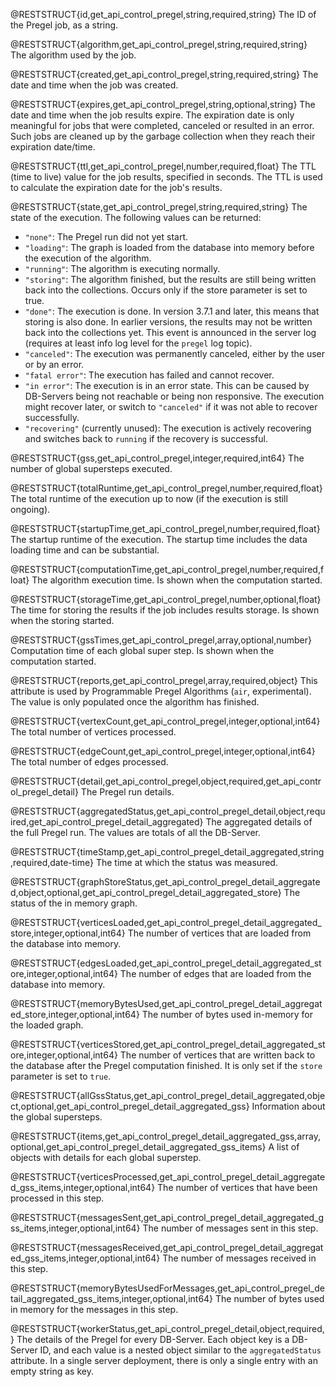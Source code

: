 @RESTSTRUCT{id,get_api_control_pregel,string,required,string}
The ID of the Pregel job, as a string.

@RESTSTRUCT{algorithm,get_api_control_pregel,string,required,string}
The algorithm used by the job.

@RESTSTRUCT{created,get_api_control_pregel,string,required,string}
The date and time when the job was created.

@RESTSTRUCT{expires,get_api_control_pregel,string,optional,string}
The date and time when the job results expire. The expiration date is only
meaningful for jobs that were completed, canceled or resulted in an error. Such jobs
are cleaned up by the garbage collection when they reach their expiration date/time.

@RESTSTRUCT{ttl,get_api_control_pregel,number,required,float}
The TTL (time to live) value for the job results, specified in seconds.
The TTL is used to calculate the expiration date for the job's results.

@RESTSTRUCT{state,get_api_control_pregel,string,required,string}
The state of the execution. The following values can be returned:
- `"none"`: The Pregel run did not yet start.
- `"loading"`: The graph is loaded from the database into memory before the execution of the algorithm.
- `"running"`: The algorithm is executing normally.
- `"storing"`: The algorithm finished, but the results are still being written
  back into the collections. Occurs only if the store parameter is set to true.
- `"done"`: The execution is done. In version 3.7.1 and later, this means that
  storing is also done. In earlier versions, the results may not be written back
  into the collections yet. This event is announced in the server log (requires
  at least info log level for the `pregel` log topic).
- `"canceled"`: The execution was permanently canceled, either by the user or by
  an error.
- `"fatal error"`: The execution has failed and cannot recover.
- `"in error"`: The execution is in an error state. This can be
  caused by DB-Servers being not reachable or being non responsive. The execution
  might recover later, or switch to `"canceled"` if it was not able to recover
  successfully. 
- `"recovering"` (currently unused): The execution is actively recovering and
  switches back to `running` if the recovery is successful.

@RESTSTRUCT{gss,get_api_control_pregel,integer,required,int64}
The number of global supersteps executed.

@RESTSTRUCT{totalRuntime,get_api_control_pregel,number,required,float}
The total runtime of the execution up to now (if the execution is still ongoing).

@RESTSTRUCT{startupTime,get_api_control_pregel,number,required,float}
The startup runtime of the execution.
The startup time includes the data loading time and can be substantial.

@RESTSTRUCT{computationTime,get_api_control_pregel,number,required,float}
The algorithm execution time. Is shown when the computation started. 

@RESTSTRUCT{storageTime,get_api_control_pregel,number,optional,float}
The time for storing the results if the job includes results storage.
Is shown when the storing started.

@RESTSTRUCT{gssTimes,get_api_control_pregel,array,optional,number}
Computation time of each global super step. Is shown when the computation started.

@RESTSTRUCT{reports,get_api_control_pregel,array,required,object}
This attribute is used by Programmable Pregel Algorithms (`air`, experimental).
The value is only populated once the algorithm has finished.

@RESTSTRUCT{vertexCount,get_api_control_pregel,integer,optional,int64}
The total number of vertices processed.

@RESTSTRUCT{edgeCount,get_api_control_pregel,integer,optional,int64}
The total number of edges processed.

@RESTSTRUCT{detail,get_api_control_pregel,object,required,get_api_control_pregel_detail}
The Pregel run details.

@RESTSTRUCT{aggregatedStatus,get_api_control_pregel_detail,object,required,get_api_control_pregel_detail_aggregated}
The aggregated details of the full Pregel run. The values are totals of all the
DB-Server.

@RESTSTRUCT{timeStamp,get_api_control_pregel_detail_aggregated,string,required,date-time}
The time at which the status was measured.

@RESTSTRUCT{graphStoreStatus,get_api_control_pregel_detail_aggregated,object,optional,get_api_control_pregel_detail_aggregated_store}
The status of the in memory graph.

@RESTSTRUCT{verticesLoaded,get_api_control_pregel_detail_aggregated_store,integer,optional,int64}
The number of vertices that are loaded from the database into memory.

@RESTSTRUCT{edgesLoaded,get_api_control_pregel_detail_aggregated_store,integer,optional,int64}
The number of edges that are loaded from the database into memory.

@RESTSTRUCT{memoryBytesUsed,get_api_control_pregel_detail_aggregated_store,integer,optional,int64}
The number of bytes used in-memory for the loaded graph.

@RESTSTRUCT{verticesStored,get_api_control_pregel_detail_aggregated_store,integer,optional,int64}
The number of vertices that are written back to the database after the Pregel
computation finished. It is only set if the `store` parameter is set to `true`.

@RESTSTRUCT{allGssStatus,get_api_control_pregel_detail_aggregated,object,optional,get_api_control_pregel_detail_aggregated_gss}
Information about the global supersteps.

@RESTSTRUCT{items,get_api_control_pregel_detail_aggregated_gss,array,optional,get_api_control_pregel_detail_aggregated_gss_items}
A list of objects with details for each global superstep.

@RESTSTRUCT{verticesProcessed,get_api_control_pregel_detail_aggregated_gss_items,integer,optional,int64}
The number of vertices that have been processed in this step.

@RESTSTRUCT{messagesSent,get_api_control_pregel_detail_aggregated_gss_items,integer,optional,int64}
The number of messages sent in this step.

@RESTSTRUCT{messagesReceived,get_api_control_pregel_detail_aggregated_gss_items,integer,optional,int64}
The number of messages received in this step.

@RESTSTRUCT{memoryBytesUsedForMessages,get_api_control_pregel_detail_aggregated_gss_items,integer,optional,int64}
The number of bytes used in memory for the messages in this step.

@RESTSTRUCT{workerStatus,get_api_control_pregel_detail,object,required,}
The details of the Pregel for every DB-Server. Each object key is a DB-Server ID,
and each value is a nested object similar to the `aggregatedStatus` attribute.
In a single server deployment, there is only a single entry with an empty string as key.
